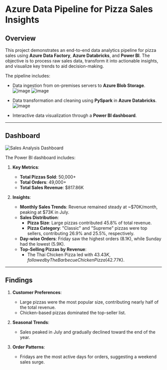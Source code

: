 # **Azure Data Pipeline for Pizza Sales Insights**

## **Overview**
This project demonstrates an end-to-end data analytics pipeline for pizza sales using **Azure Data Factory**, **Azure Databricks**, and **Power BI**. The objective is to process raw sales data, transform it into actionable insights, and visualize key trends to aid decision-making.

The pipeline includes:
- Data ingestion from on-premises servers to **Azure Blob Storage**.
  ![image](https://github.com/user-attachments/assets/f9e52b0d-fbd5-4fda-8f0e-fb8e941680e4)
  ![image](https://github.com/user-attachments/assets/31b8a0f3-b752-49ca-b3bc-0ea26f62f5e9)


- Data transformation and cleaning using **PySpark** in **Azure Databricks**.
  ![image](https://github.com/user-attachments/assets/3bc7dd85-08ca-4ac5-a43b-3bbfe25af027)
- Interactive data visualization through a **Power BI dashboard**.

---

## **Dashboard**

![Sales Analysis Dashboard](https://github.com/user-attachments/assets/fafa4664-4297-4bb7-b6e7-866435600692)

The Power BI dashboard includes:
1. **Key Metrics**:
   - **Total Pizzas Sold**: 50,000+
   - **Total Orders**: 49,000+
   - **Total Sales Revenue**: $817.86K

2. **Insights**:
   - **Monthly Sales Trends**: Revenue remained steady at ~$70K/month, peaking at $73K in July.
   - **Sales Distribution**:
     - **Pizza Size**: Large pizzas contributed 45.8% of total revenue.
     - **Pizza Category**: "Classic" and "Supreme" pizzas were top sellers, contributing 26.9% and 25.5%, respectively.
   - **Day-wise Orders**: Friday saw the highest orders (8.1K), while Sunday had the lowest (5.9K).
   - **Top-Selling Pizzas by Revenue**:
     - The Thai Chicken Pizza led with $43.43K, followed by The Barbecue Chicken Pizza ($42.77K).

---

## **Findings**
1. **Customer Preferences**:
   - Large pizzas were the most popular size, contributing nearly half of the total revenue.
   - Chicken-based pizzas dominated the top-seller list.

2. **Seasonal Trends**:
   - Sales peaked in July and gradually declined toward the end of the year.

3. **Order Patterns**:
   - Fridays are the most active days for orders, suggesting a weekend sales surge.
